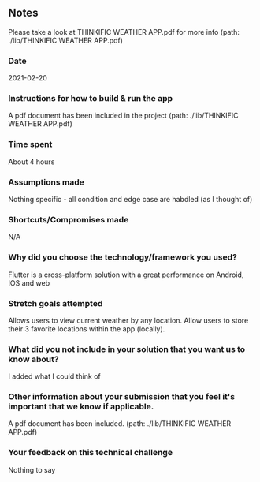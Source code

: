 ## Notes

Please take a look at THINKIFIC WEATHER APP.pdf for more info (path: ./lib/THINKIFIC WEATHER APP.pdf)

### Date

2021-02-20

### Instructions for how to build & run the app

A pdf document has been included in the project (path: ./lib/THINKIFIC WEATHER APP.pdf)

### Time spent

About 4 hours

### Assumptions made

Nothing specific - all condition and edge case are habdled (as I thought of)

### Shortcuts/Compromises made

N/A

### Why did you choose the technology/framework you used?

Flutter is a cross-platform solution with a great performance on Android, IOS and web

### Stretch goals attempted

Allows users to view current weather by any location.
Allow users to store their 3 favorite locations within the app (locally).

### What did you not include in your solution that you want us to know about?

I added what I could think of

### Other information about your submission that you feel it's important that we know if applicable.

A pdf document has been included. (path: ./lib/THINKIFIC WEATHER APP.pdf)

### Your feedback on this technical challenge

Nothing to say

